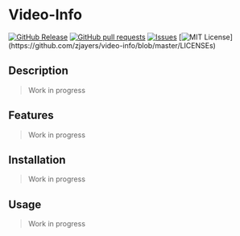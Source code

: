 # Video-Info
[![GitHub Release](https://img.shields.io/github/release/zjayers/video-info.svg?style=flat)]()
[![GitHub pull requests](https://img.shields.io/github/issues-pr/zjayers/video-info.svg?style=flat)]()
[![Issues](https://img.shields.io/github/issues-raw/zjayers/video-info.svg?maxAge=25000)](https://github.com/zjayers/video-info/issues)
[![MIT License](https://img.shields.io/apm/l/atomic-ui.svg?)](https://github.com/zjayers/video-info/blob/master/LICENSEs)

## Description

> Work in progress

## Features

> Work in progress

## Installation

> Work in progress

## Usage

> Work in progress